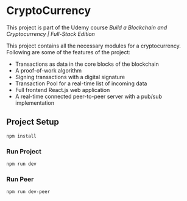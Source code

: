 # CryptoCurrency

This project is part of the Udemy course *Build a Blockchain and Cryptocurrency | Full-Stack Edition*

This project contains all the necessary modules for a cryptocurrency. Following are some of the features of the project:
- Transactions as data in the core blocks of the blockchain
- A proof-of-work algorithm
- Signing transactions with a digital signature
- Transaction Pool for a real-time list of incoming data
- Full frontend React.js web application
- A real-time connected peer-to-peer server with a pub/sub implementation

## Project Setup
```
npm install
```
### Run Project
```
npm run dev
```
### Run Peer
```
npm run dev-peer
```
